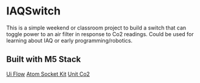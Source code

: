 # IAQSwitch
This is a simple weekend or classroom project to build a switch that can toggle power to an air filter in response to Co2 readings. Could be used for learning about IAQ or early programming/robotics.

## Built with M5 Stack
[Ui Flow](https://flow.m5stack.com/)
[Atom Socket Kit](https://shop.m5stack.com/products/atom-socket-kit-hlw8023-jp-us)
[Unit Co2](https://docs.m5stack.com/en/unit/co2)
